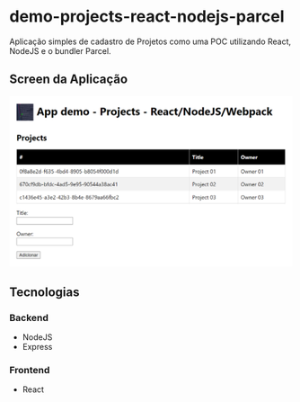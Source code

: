 # demo-projects-react-nodejs-parcel

Aplicação simples de cadastro de Projetos como uma POC utilizando React, NodeJS e o bundler Parcel.

## Screen da Aplicação

![Screen da Aplicacao](./assets/demo-app.png)


## Tecnologias

### Backend

 - NodeJS
 - Express

### Frontend

 - React
